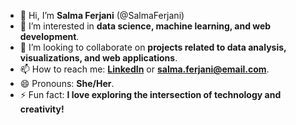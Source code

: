 - 👋 Hi, I’m **Salma Ferjani** (@SalmaFerjani)
- 👀 I’m interested in **data science, machine learning, and web development**.
- 💞️ I’m looking to collaborate on **projects related to data analysis, visualizations, and web applications**.
- 📫 How to reach me: **[LinkedIn](www.linkedin.com/in/ferjanisalma)** or **salma.ferjani@email.com**.
- 😄 Pronouns: **She/Her**.
- ⚡ Fun fact: **I love exploring the intersection of technology and creativity!**

